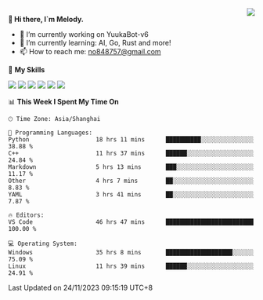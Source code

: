 <a href="#">
  <img align="right" src="https://github-readme-stats.vercel.app/api?username=melodyyuuka&count_private=true&show_icons=true" />
</a>

**👋 Hi there, I`m Melody.**

- 🔭 I’m currently working on YuukaBot-v6
- 🌱 I’m currently learning: AI, Go, Rust and more!
- 📫 How to reach me: no848757@gmail.com

🌟 **My Skills** 

![](https://img.shields.io/badge/-Python-3e74a2?style=flat-square&logo=Python&logoColor=fff)
![](https://img.shields.io/badge/-Java-007396?style=flat-square&logo=OpenJDK&logoColor=fff)
![](https://img.shields.io/badge/-Node.js-339933?style=flat-square&logo=Node.js&logoColor=fff)
![](https://img.shields.io/badge/-Git-f05032?style=flat-square&logo=git&logoColor=fff)
![](https://img.shields.io/badge/-PostgreSQL-4169e1?style=flat-square&logo=PostgreSQL&logoColor=fff)
![](https://img.shields.io/badge/-VSCode-007acc?style=flat-square&logo=Visual-Studio-Code&logoColor=fff)


<!--START_SECTION:waka-->
📊 **This Week I Spent My Time On** 

```text
🕑︎ Time Zone: Asia/Shanghai

💬 Programming Languages: 
Python                   18 hrs 11 mins      ██████████░░░░░░░░░░░░░░░   38.88 % 
C++                      11 hrs 37 mins      ██████░░░░░░░░░░░░░░░░░░░   24.84 % 
Markdown                 5 hrs 13 mins       ███░░░░░░░░░░░░░░░░░░░░░░   11.17 % 
Other                    4 hrs 7 mins        ██░░░░░░░░░░░░░░░░░░░░░░░    8.83 % 
YAML                     3 hrs 41 mins       ██░░░░░░░░░░░░░░░░░░░░░░░    7.87 % 

🔥 Editors: 
VS Code                  46 hrs 47 mins      █████████████████████████   100.00 % 

💻 Operating System: 
Windows                  35 hrs 8 mins       ███████████████████░░░░░░   75.09 % 
Linux                    11 hrs 39 mins      ██████░░░░░░░░░░░░░░░░░░░   24.91 % 
```


 Last Updated on 24/11/2023 09:15:19 UTC+8
<!--END_SECTION:waka-->

